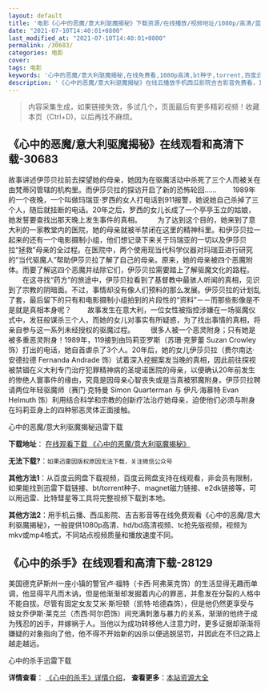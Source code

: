 ```yaml
---
layout: default
title: '电影《心中的恶魔/意大利驱魔揭秘》下载资源/在线播放/视频地址/1080p/高清/蓝光'
date: "2021-07-10T14:40:01+0800"
last_modified_at: "2021-07-10T14:40:01+0800"
permalink: /30683/
categories: 电影
cover:
tags: 电影
keywords: '心中的恶魔/意大利驱魔揭秘,在线免费看,1080p高清,bt种子,torrent,百度云盘,magnet,磁力链,迅雷下载资源'
description: '《心中的恶魔/意大利驱魔揭秘》在线云播放手机西瓜影院吉吉影音免费看，1080p高清bd/hd未删减完整版和tc抢先枪版，mkv/mp4格式，附带bt/torrent种子、magnet/磁力链、百度云盘、网盘资源迅雷下载链接'
---
```


>内容采集生成，如果链接失效，多试几个，页面最后有更多精彩视频！收藏本页（Ctrl+D)，以后再找不麻烦。


## 《心中的恶魔/意大利驱魔揭秘》在线观看和高清下载-30683

故事讲述伊莎贝拉前去探望她的母亲，她因为在驱魔活动中杀死了三个人而被关在由梵蒂冈管辖的机构里。而伊莎贝拉的探访开启了新的恐怖轮回&hellip;… 　　1989年的一个夜晚，一个叫做玛瑞亚·罗西的女人打电话到911报警，她说她自己杀掉了三个人，随后就挂断的电话。20年之后，罗西的女儿长成了一个亭亭玉立的姑娘，她发誓要查找出那天晚上发生事件的真相。 　　为了达到这个目的，她来到了意大利的一家教堂内的医院，她的母亲就被半禁闭在这里的精神科里。和伊莎贝拉一起来的还有一个电影摄制小组，他们想记录下来关于玛瑞亚的一切以及伊莎贝拉&ldquo;拯救”母亲的全过程。在医院中，两个使用现当代科学仪器对玛瑞亚进行研究的“当代驱魔人&rdquo;帮助伊莎贝拉了解了自己的母亲。原来，她的母亲被四个恶魔附体。而要了解这四个恶魔并祛除它们，伊莎贝拉需要踏上了解驱魔文化的路程。 　　在这寻找“药方”的旅途中，伊莎贝拉看到了基督教中最骇人听闻的真相，见识到了宗教的阴暗面。不过，事情却没有像人们预料的那么发展。伊莎贝拉的计划乱了套，最后留下的只有和电影摄制小组拍到的片段性的“资料”－－而那些影像是不是就是真相本身呢？ 　　故事发生在意大利，一位女性被指控涉嫌在一场驱魔仪式中，发狂般谋杀三个人，而她的女儿对事实有所疑惑，为了找出事情的真相，将亲自参与这一系列未经授权的驱魔过程。 　　很多人被一个恶灵附身；只有她是被多重恶灵附身！1989年，119接到由玛莉亚罗斯（苏珊&middot;克萝蕾 Suzan Crowley 饰）打出的电话，她自首虐杀了3个人。20年后，她的女儿伊莎贝拉（费尔南达·安德拉德 Fernanda Andrade 饰）试着深入挖掘案发当晚的真相，因此前往探视被禁锢在义大利专门治疗犯罪精神病的圣堤诺医院的母亲，以便确认20年前发生的惨绝人寰事件的缘由，究竟是因母亲心智丧失或是当真被邪魔附身。伊莎贝拉聘请两位年轻驱魔师（赛门&middot;克特曼 Simon Quarterman 与 伊凡·海慕特 Evan Helmuth 饰）利用结合科学和宗教的创新疗法治疗她母亲，迫使他们必须与附身在玛莉亚身上的四种邪恶灵体正面接触。


心中的恶魔/意大利驱魔揭秘迅雷下载

**下载地址**： [在线观看下载 《心中的恶魔/意大利驱魔揭秘》](https://www.993dy.com//vod-detail-id-18041.html) 


**无法下载?**：`如果迅雷因版权原因无法下载，关注微信公众号 `

**其他方法1**：从百度云网盘下载视频，百度云网盘支持在线观看，非会员有限制，如果能找到迅雷下载链接、bt/torrent种子、magnet磁力链接、e2dk链接等，可以用迅雷、比特彗星等工具将完整视频下载到本地。

**其他方法2**：用手机云播、西瓜影院、吉吉影音等在线免费观看《心中的恶魔/意大利驱魔揭秘》，一般提供1080p高清、hd/bd高清视频、tc抢先版视频，视频为mkv或mp4格式，不同站点视频质量和播放速度不同。


## 《心中的杀手》在线观看和高清下载-28129

美国德克萨斯州一座小镇的警官卢&middot;福特（卡西&middot;阿弗莱克饰）的生活显得无趣而单调，他显得平凡而木讷，但是他渐渐却发掘着内心的罪恶，并愈发在分裂的人格中不能自拔。尽管有固定女友艾米·斯坦顿（凯特·哈德森饰），但是他仍然更享受与妓女乔伊斯·莱克兰（杰西·阿尔芭饰）间充满刺激与暴力的关系，渐渐的他终于成为残忍的凶手，并嫁祸于人。当他以为成功转移他人注意力时，更多证据却渐渐将嫌疑的对象指向了他，他不得不开始新的凶杀以便逃脱惩罚，并因此在不归之路上越走越远。


心中的杀手迅雷下载

**详情查看**： [《心中的杀手》详情介绍](/movie/28129/)， **查看更多**：[本站资源大全](/movie/t/all/)

